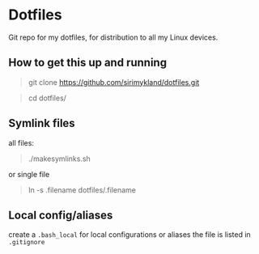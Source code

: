 # Dotfiles

Git repo for my dotfiles, for distribution to all my Linux devices.

## How to get this up and running

> git clone https://github.com/sirimykland/dotfiles.git

> cd dotfiles/


## Symlink files

all files:
> ./makesymlinks.sh  

or single file
> ln -s .filename dotfiles/.filename

## Local config/aliases

create a `.bash_local` for local configurations or aliases
the file is listed in `.gitignore`
